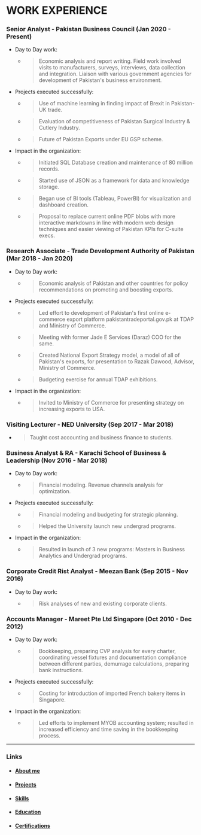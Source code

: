 # WORK EXPERIENCE

### Senior Analyst - Pakistan Business Council (Jan 2020 - Present)

- Day to Day work:

    - > Economic analysis and report writing. Field work involved visits to manufacturers, surveys, interviews, data collection and integration. Liaison with various government agencies for development of Pakistan's business environment.

- Projects executed successfully:

    - > Use of machine learning in finding impact of Brexit in Pakistan-UK trade.

    - > Evaluation of competitiveness of Pakistan Surgical Industry & Cutlery Industry.

    - > Future of Pakistan Exports under EU GSP scheme.

- Impact in the organization:

    - > Initiated SQL Database creation and maintenance of 80 million records. 
    
    - > Started use of JSON as a framework for data and knowledge storage. 
    
    - > Began use of BI tools (Tableau, PowerBI) for visualization and dashboard creation.
    
    - > Proposal to replace current online PDF blobs with more interactive markdowns in line with modern web design techniques and easier viewing of Pakistan KPIs for C-suite execs.

### Research Associate - Trade Development Authority of Pakistan (Mar 2018 - Jan 2020)

- Day to Day work:

    - > Economic analysis of Pakistan and other countries for policy recommendations on promoting and boosting exports.

- Projects executed successfully:

    - > Led effort to development of Pakistan's first online e-commerce export platform pakistantradeportal.gov.pk at TDAP and Ministry of Commerce.
    
    - > Meeting with former Jade E Services (Daraz) COO for the same.
    
    - > Created National Export Strategy model, a model of all of Pakistan's exports, for presentation to Razak Dawood, Advisor, Ministry of Commerce. 
    
    - > Budgeting exercise for annual TDAP exhibitions.

* Impact in the organization:

    * > Invited to Ministry of Commerce for presenting strategy on increasing exports to USA.

### Visiting Lecturer - NED University (Sep 2017 - Mar 2018)

- > Taught cost accounting and business finance to students.

### Business Analyst & RA - Karachi School of Business & Leadership (Nov 2016 - Mar 2018)

- Day to Day work:

    - > Financial modeling. Revenue channels analysis for optimization.

- Projects executed successfully:

    - > Financial modeling and budgeting for strategic planning.
    
    - > Helped the University launch new undergrad programs.

- Impact in the organization:

    - > Resulted in launch of 3 new programs: Masters in Business Analytics and Undergrad programs.

### Corporate Credit Rist Analyst - Meezan Bank (Sep 2015 - Nov 2016)

- Day to Day work:

    - > Risk analyses of new and existing corporate clients.

### Accounts Manager - Mareet Pte Ltd Singapore (Oct 2010 - Dec 2012)

- Day to Day work:

    - > Bookkeeping, preparing CVP analysis for every charter, coordinating vessel fixtures and documentation compliance between different parties, demurrage calculations, preparing bank instructions.

- Projects executed successfully:

    - > Costing for introduction of imported French bakery items in Singapore.

- Impact in the organization:

    - > Led efforts to implement MYOB accounting system; resulted in increased efficiency and time saving in the bookkeeping process.

---

### Links

- #### [About me](./index.md)

- #### [Projects](./projects.md)

- #### [Skills](./skills.md)

- #### [Education](./education.md)

- #### [Certifications](./certifications.md)